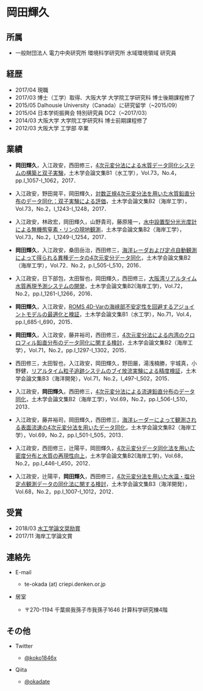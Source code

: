 # 岡田輝久

## 所属

- 一般財団法人 電力中央研究所 環境科学研究所 水域環境領域 研究員

## 経歴

- 2017/04 現職
- 2017/03 博士（工学）取得、大阪大学 大学院工学研究科 博士後期課程修了
- 2015/05 Dalhousie University（Canada）に研究留学（~2015/09）
- 2015/04 日本学術振興会 特別研究員 DC2（~2017/03）
- 2014/03 大阪大学 大学院工学研究科 博士前期課程修了
- 2012/03 大阪大学 工学部 卒業

## 業績

- **岡田輝久**，入江政安，西田修三，[4次元変分法による水質データ同化システムの構築と双子実験](https://doi.org/10.2208/jscejhe.73.I_1057)，土木学会論文集B1（水工学），Vol.73，No.4，pp.I_1057-I_1062，2017．

- 入江政安，野田晃平，岡田輝久，[対数正規4次元変分法を用いた水質鉛直分布のデータ同化：双子実験による評価](https://doi.org/10.2208/kaigan.73.I_1243)，土木学会論文集B2（海岸工学），Vol.73，No.2，I_1243-I_1248，2017．

- 入江政安，林政宏，岡田輝久，山野貴司，藤原隆一，[水中設置型分光光度計による無機態窒素・リンの現地観測](https://doi.org/10.2208/kaigan.73.I_1249)，土木学会論文集B2（海岸工学），Vol.73，No.2，I_1249-I_1254，2017．

- **岡田輝久**，入江政安，桑田岳治，西田修三，[海洋レーダおよび定点自動観測によって得られる異種データの4次元変分データ同化](https://www.jstage.jst.go.jp/article/kaigan/72/2/72_I_505/_article/-char/ja/)，土木学会論文集B2（海岸工学），Vol.72．No.2，p.I_505-I_510，2016．

- 入江政安，日下部包，太田智也，岡田輝久，西田修三，[大阪湾リアルタイム水質再現予測システムの開発](https://doi.org/10.2208/kaigan.72.I_1261)，土木学会論文集B2(海岸工学)，Vol.72，No.2，pp.I_1261-I_1266，2016．

- **岡田輝久**，入江政安，[ROMS 4D-Varの海峡部不安定性を回避するアジョイントモデルの最適化と検証](https://doi.org/10.2208/jscejhe.71.I_685)，土木学会論文集B1（水工学），No.71，Vol.4，pp.I_685-I_690，2015．

- **岡田輝久**，入江政安，藤井裕司，西田修三，[4次元変分法による内湾のクロロフィル鉛直分布のデータ同化に関する検討](https://doi.org/10.2208/kaigan.71.I_1297)，土木学会論文集B2（海岸工学），Vol.71，No.2，pp.I_1297-I_1302，2015． 

- 西田修三，太田智也，入江政安，岡田輝久，野田厳，湯浅楠勝，宇城真，小野健，[リアルタイム粒子追跡システムのブイ放流実験による精度検証](https://doi.org/10.2208/jscejoe.71.I_497)，土木学会論文集B3（海洋開発），Vol.71，No.2，I_497-I_502，2015．

- 入江政安，**岡田輝久**，西田修三，[4次元変分法による流速鉛直分布のデータ同化](https://doi.org/10.2208/kaigan.69.I_506)，土木学会論文集B2（海岸工学），Vol.69，No.2，pp.I_506-I_510，2013．

- 入江政安，藤井裕司，岡田輝久，西田修三，[海洋レーダーによって観測される表面流速の4次元変分法を用いたデータ同化](https://doi.org/10.2208/kaigan.69.I_501)，土木学会論文集B2（海岸工学），Vol.69，No.2，pp.I_501-I_505，2013．

- 入江政安，西田修三，辻陽平，岡田輝久，[4次元変分データ同化法を用いた密度分布と水質の再現性向上](https://doi.org/10.2208/kaigan.68.I_446 )，土木学会論文集B2(海岸工学)，Vol.68，No.2，pp.I_446-I_450，2012．

- 入江政安，辻陽平，**岡田輝久**，西田修三，[4次元変分法を用いた水温・塩分定点観測データの同化法に関する検討](https://doi.org/10.2208/jscejoe.68.I_1007)，土木学会論文集B3（海洋開発），Vol.68，No.2，pp.I_1007-I_1012，2012．

## 受賞

- 2018/03 [水工学論文奨励賞](http://committees.jsce.or.jp/hydraulic/node/28)
- 2017/11 海岸工学論文賞

## 連絡先

- E-mail  
  - te-okada (at) criepi.denken.or.jp

- 居室
  - 〒270-1194 千葉県我孫子市我孫子1646 計算科学研究棟4階

## その他

- Twitter  
  - [@koko1846x](https://twitter.com/koko1846x)

- Qiita  
  - [@okadate](https://qiita.com/okadate)
